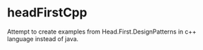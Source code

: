 # headFirstCpp
Attempt to create examples from Head.First.DesignPatterns in c++ language instead of java.
